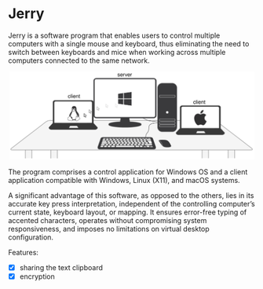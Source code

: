 # Jerry
Jerry is a software program that enables users to control multiple computers with a single mouse and keyboard, thus eliminating the need to switch between keyboards and mice when working across multiple computers connected to the same network. 

<p align=center>
 <img src="https://github.com/klapovav/jerry/blob/main/img/usecase_v2.svg?raw=true" width="500">
 </p>

 The program comprises a control application for Windows OS and a client application compatible with Windows, Linux (X11), and macOS systems.

A significant advantage of this software, as opposed to the others, lies in its accurate key press interpretation, independent of the controlling computer’s current state, keyboard layout, or mapping. It ensures error-free typing of accented characters, operates without compromising system responsiveness, and imposes no limitations on virtual desktop configuration.

Features:
- [x] sharing the text clipboard
- [x] encryption
